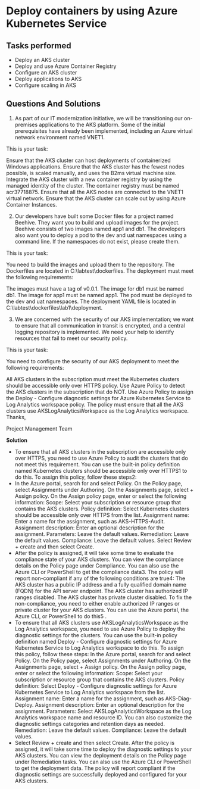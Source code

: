 # Deploy containers by using Azure Kubernetes Service

## Tasks performed
- Deploy an AKS cluster
- Deploy and use Azure Container Registry
- Configure an AKS cluster
- Deploy applications to AKS
- Configure scaling in AKS

## Questions And Solutions
1. As part of our IT modernization initiative, we will be transitioning our on-premises applications to the AKS platform. Some of the initial prerequisites have already been implemented, including an Azure virtual network environment named VNET1.

This is your task:

Ensure that the AKS cluster can host deployments of containerized Windows applications.
Ensure that the AKS cluster has the fewest nodes possible, is scaled manually, and uses the B2ms virtual machine size.
Integrate the AKS cluster with a new container registry by using the managed identity of the cluster. The container registry must be named acr37718875.
Ensure that all the AKS nodes are connected to the VNET1 virtual network.
Ensure that the AKS cluster can scale out by using Azure Container Instances.

2. Our developers have built some Docker files for a project named Beehive. They want you to build and upload images for the project. Beehive consists of two images named app1 and db1. The developers also want you to deploy a pod to the dev and uat namespaces using a command line. If the namespaces do not exist, please create them.

This is your task:

You need to build the images and upload them to the repository. The Dockerfiles are located in C:\labtest\dockerfiles. The deployment must meet the following requirements:

The images must have a tag of v0.0.1.
The image for db1 must be named db1.
The image for app1 must be named app1.
The pod must be deployed to the dev and uat namespaces. The deployment YAML file is located in C:\labtest\dockerfiles\lab1\deployment.

3. We are concerned with the security of our AKS implementation; we want to ensure that all communication in transit is encrypted, and a central logging repository is implemented. We need your help to identify resources that fail to meet our security policy.

This is your task:

You need to configure the security of our AKS deployment to meet the following requirements:

All AKS clusters in the subscription must meet the Kubernetes clusters should be accessible only over HTTPS policy. Use Azure Policy to detect the AKS clusters in the subscription that do NOT.
Use Azure Policy to assign the Deploy - Configure diagnostic settings for Azure Kubernetes Service to Log Analytics workspace policy. The policy must ensure that all the AKS clusters use AKSLogAnalyticsWorkspace as the Log Analytics workspace.
Thanks,

Project Management Team

**Solution** 
- To ensure that all AKS clusters in the subscription are accessible only over HTTPS, you need to use Azure Policy to audit the clusters that do not meet this requirement. You can use the built-in policy definition named Kubernetes clusters should be accessible only over HTTPS1 to do this. To assign this policy, follow these steps2:
- In the Azure portal, search for and select Policy.
On the Policy page, select Assignments under Authoring.
On the Assignments page, select + Assign policy.
On the Assign policy page, enter or select the following information:
Scope: Select your subscription or resource group that contains the AKS clusters.
Policy definition: Select Kubernetes clusters should be accessible only over HTTPS from the list.
Assignment name: Enter a name for the assignment, such as AKS-HTTPS-Audit.
Assignment description: Enter an optional description for the assignment.
Parameters: Leave the default values.
Remediation: Leave the default values.
Compliance: Leave the default values.
Select Review + create and then select Create.
- After the policy is assigned, it will take some time to evaluate the compliance state of your AKS clusters. You can view the compliance details on the Policy page under Compliance. You can also use the Azure CLI or PowerShell to get the compliance data3. The policy will report non-compliant if any of the following conditions are true4:
The AKS cluster has a public IP address and a fully qualified domain name (FQDN) for the API server endpoint.
The AKS cluster has authorized IP ranges disabled.
The AKS cluster has private cluster disabled.
To fix the non-compliance, you need to either enable authorized IP ranges or private cluster for your AKS clusters. You can use the Azure portal, the Azure CLI, or PowerShell to do this5 .
- To ensure that all AKS clusters use AKSLogAnalyticsWorkspace as the Log Analytics workspace, you need to use Azure Policy to deploy the diagnostic settings for the clusters. You can use the built-in policy definition named Deploy - Configure diagnostic settings for Azure Kubernetes Service to Log Analytics workspace to do this. To assign this policy, follow these steps:
In the Azure portal, search for and select Policy.
On the Policy page, select Assignments under Authoring.
On the Assignments page, select + Assign policy.
On the Assign policy page, enter or select the following information:
Scope: Select your subscription or resource group that contains the AKS clusters.
Policy definition: Select Deploy - Configure diagnostic settings for Azure Kubernetes Service to Log Analytics workspace from the list.
Assignment name: Enter a name for the assignment, such as AKS-Diag-Deploy.
Assignment description: Enter an optional description for the assignment.
Parameters: Select AKSLogAnalyticsWorkspace as the Log Analytics workspace name and resource ID. You can also customize the diagnostic settings categories and retention days as needed.
Remediation: Leave the default values.
Compliance: Leave the default values.
- Select Review + create and then select Create.
After the policy is assigned, it will take some time to deploy the diagnostic settings to your AKS clusters. You can view the deployment details on the Policy page under Remediation tasks. You can also use the Azure CLI or PowerShell to get the deployment data. The policy will report compliant if the diagnostic settings are successfully deployed and configured for your AKS clusters.